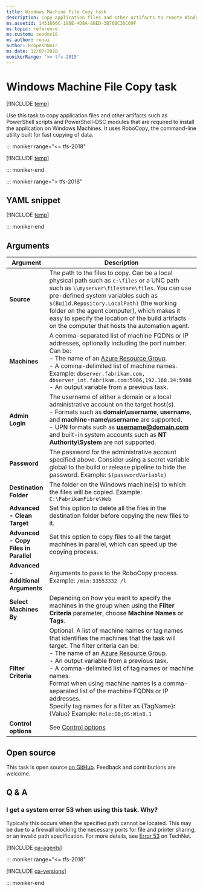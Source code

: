 ```yaml
---
title: Windows Machine File Copy task
description: Copy application files and other artifacts to remote Windows machines
ms.assetid: 1451866C-180E-4D8A-88ED-3B76BC30C09F
ms.topic: reference
ms.custom: seodec18
ms.author: ronai
author: RoopeshNair
ms.date: 12/07/2018
monikerRange: '>= tfs-2015'
---
```


# Windows Machine File Copy task

[!INCLUDE [temp](../../includes/version-tfs-2015-rtm.md)]

Use this task to copy application files and other artifacts such as
PowerShell scripts and PowerShell-DSC modules that are required to 
install the application on Windows Machines. It uses RoboCopy, the 
command-line utility built for fast copying of data.

::: moniker range="<= tfs-2018"

[!INCLUDE [temp](../../includes/concept-rename-note.md)]

::: moniker-end

::: moniker range="> tfs-2018"

## YAML snippet

[!INCLUDE [temp](../includes/yaml/WindowsMachineFileCopyV2.md)]

::: moniker-end

## Arguments

|               Argument                |                                                                                                                                                                                                                                                                                     Description                                                                                                                                                                                                                                                                                      |
|---------------------------------------|--------------------------------------------------------------------------------------------------------------------------------------------------------------------------------------------------------------------------------------------------------------------------------------------------------------------------------------------------------------------------------------------------------------------------------------------------------------------------------------------------------------------------------------------------------------------------------------|
|              **Source**               |                                                                                                 The path to the files to copy. Can be a local physical path such as `c:\files` or a UNC path such as `\\myserver\fileshare\files`. You can use pre-defined system variables such as `$(Build.Repository.LocalPath)` (the working folder on the agent computer), which makes it easy to specify the location of the build artifacts on the computer that hosts the automation agent.                                                                                                  |
|             **Machines**              |                                                                            A comma-separated list of machine FQDNs or IP addresses, optionally including the port number. Can be:<br />- The name of an <a href="https://azure.microsoft.com/documentation/articles/resource-group-overview/">Azure Resource Group</a>.<br />- A comma-delimited list of machine names. Example: `dbserver.fabrikam.com, dbserver_int.fabrikam.com:5986,192.168.34:5986`<br />- An output variable from a previous task.                                                                             |
|            **Admin Login**            |                                                                                                                   The username of either a domain or a local administrative account on the target host(s).<br />- Formats such as **domain\username**, **username**, and **machine-name\username** are supported.<br />- UPN formats such as <strong>username@domain.com</strong> and built-in system accounts such as **NT Authority\System** are not supported.                                                                                                                    |
|             **Password**              |                                                                                                                                                                                              The password for the administrative account specified above. Consider using a secret variable global to the build or release pipeline to hide the password. Example: `$(passwordVariable)`                                                                                                                                                                                              |
|        **Destination Folder**         |                                                                                                                                                                                                                                       The folder on the Windows machine(s) to which the files will be copied. Example: `C:\FabrikamFibre\Web`                                                                                                                                                                                                                                        |
|      **Advanced - Clean Target**      |                                                                                                                                                                                                                                        Set this option to delete all the files in the destination folder before copying the new files to it.                                                                                                                                                                                                                                         |
| **Advanced - Copy Files in Parallel** |                                                                                                                                                                                                                                    Set this option to copy files to all the target machines in parallel, which can speed up the copying process.                                                                                                                                                                                                                                     |
|  **Advanced - Additional Arguments**  |                                                                                                                                                                                                                                                        Arguments to pass to the RoboCopy process. Example: `/min:33553332 /l`                                                                                                                                                                                                                                                        |
|        **Select Machines By**         |                                                                                                                                                                                                                  Depending on how you want to specify the machines in the group when using the **Filter Criteria** parameter, choose **Machine Names** or **Tags**.                                                                                                                                                                                                                  |
|          **Filter Criteria**          | Optional. A list of machine names or tag names that identifies the machines that the task will target. The filter criteria can be:<br />- The name of an <a href="https://azure.microsoft.com/documentation/articles/resource-group-overview/">Azure Resource Group</a>.<br />- An output variable from a previous task.<br />- A comma-delimited list of tag names or machine names.<br />Format when using machine names is a comma-separated list of the machine FQDNs or IP addresses.<br />Specify tag names for a filter as {TagName}**:**{Value} Example: `Role:DB;OS:Win8.1` |
|          **Control options**          |                                                                                                                                                                                                                                                             See [Control options](../../process/tasks.md#controloptions)                                                                                                                                                                                                                                                             |

## Open source

This task is open source [on GitHub](https://github.com/Microsoft/azure-pipelines-tasks). Feedback and contributions are welcome.

## Q & A
<!-- BEGINSECTION class="md-qanda" -->

### I get a system error 53 when using this task. Why?

Typically this occurs when the specified path cannot be located.
This may be due to a firewall blocking the necessary ports for file and printer sharing,
or an invalid path specification. For more details, see
[Error 53](https://technet.microsoft.com/library/cc940100.aspx) on TechNet.

[!INCLUDE [qa-agents](../../includes/qa-agents.md)]

::: moniker range="<= tfs-2018"

[!INCLUDE [qa-versions](../../includes/qa-versions.md)]

::: moniker-end

<!-- ENDSECTION -->
